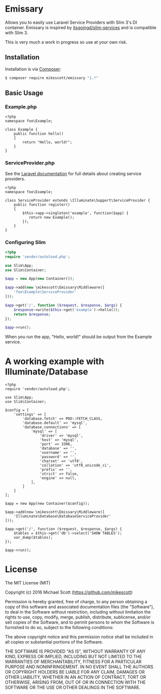 # Emissary
Allows you to easily use Laravel Service Providers with Slim 3's DI container. Emissary is inspired by [itsgoingd/slim-services](https://github.com/itsgoingd/slim-services) and is compatible with Slim 3.

This is very much a work in progress so use at your own risk.

## Installation

Installation is via [Composer](https://getcomposer.org/):

```bash
$ composer require mikescott/emissary "1.*"
```

## Basic Usage

### Example.php
```
<?php
namespace foo\Example;

class Example {
    public function hello()
    {
        return "Hello, world!";
    }
}
```

### ServiceProvider.php
See the [Laravel documentation](https://laravel.com/docs/5.1/providers#writing-service-providers) for full details about creating service providers.

```
<?php
namespace foo\Example;

class ServiceProvider extends \Illuminate\Support\ServiceProvider {
    public function register()
    {
        $this->app->singleton('example', function($app) {
           return new Example();
        });
    }
}
```

### Configuring Slim
```php
<?php
require 'vendor/autoload.php';

use Slim\App;
use Slim\Container;

$app = new App(new Container());

$app->add(new \mikescott\Emissary\Middleware([
    'foo\Example\ServiceProvider'
]));

$app->get('/', function ($request, $response, $args) {
    $response->write($this->get('example')->hello());
    return $response;
});

$app->run();
```

When you run the app, "Hello, world!" should be output from the Example service.

# A working example with Illuminate/Database
```
<?php
require 'vendor/autoload.php';

use Slim\App;
use Slim\Container;

$config = [
    'settings' => [
        'database.fetch' => PDO::FETCH_CLASS,
        'database.default' => 'mysql',
        'database.connections' => [
            'mysql' => [
                'driver' => 'mysql',
                'host' => 'mysql',
                'port' => 3306,
                'database' => '',
                'username' => '',
                'password' => '',
                'charset' => 'utf8',
                'collation' => 'utf8_unicode_ci',
                'prefix' => '',
                'strict' => false,
                'engine' => null,
            ],
        ]
    ]
];

$app = new App(new Container($config));

$app->add(new \mikescott\Emissary\Middleware([
    'Illuminate\Database\DatabaseServiceProvider'
]));

$app->get('/', function ($request, $response, $args) {
    $tables = $this->get('db')->select('SHOW TABLES');
    var_dump($tables);
});

$app->run();
```

# License
The MIT License (MIT)

Copyright (c) 2016 Michael Scott (https://github.com/mikescott)

Permission is hereby granted, free of charge, to any person obtaining a copy
of this software and associated documentation files (the "Software"), to deal
in the Software without restriction, including without limitation the rights
to use, copy, modify, merge, publish, distribute, sublicense, and/or sell
copies of the Software, and to permit persons to whom the Software is
furnished to do so, subject to the following conditions:

The above copyright notice and this permission notice shall be included in all
copies or substantial portions of the Software.

THE SOFTWARE IS PROVIDED "AS IS", WITHOUT WARRANTY OF ANY KIND, EXPRESS OR
IMPLIED, INCLUDING BUT NOT LIMITED TO THE WARRANTIES OF MERCHANTABILITY,
FITNESS FOR A PARTICULAR PURPOSE AND NONINFRINGEMENT. IN NO EVENT SHALL THE
AUTHORS OR COPYRIGHT HOLDERS BE LIABLE FOR ANY CLAIM, DAMAGES OR OTHER
LIABILITY, WHETHER IN AN ACTION OF CONTRACT, TORT OR OTHERWISE, ARISING FROM,
OUT OF OR IN CONNECTION WITH THE SOFTWARE OR THE USE OR OTHER DEALINGS IN THE
SOFTWARE.

